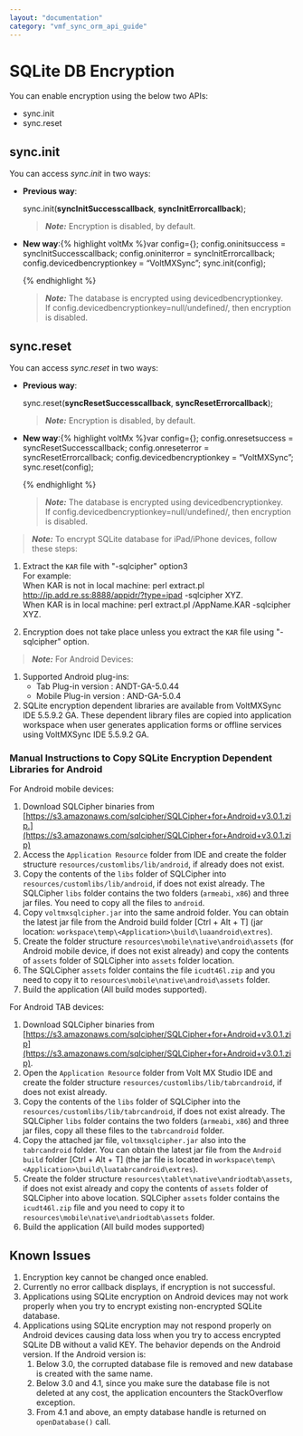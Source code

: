 ```yaml
---
layout: "documentation"
category: "vmf_sync_orm_api_guide"
---
```

                           

SQLite DB Encryption
====================

You can enable encryption using the below two APIs:

*   sync.init
*   sync.reset

sync.init
---------

You can access _sync.init_ in two ways:

*   **Previous way**:
    
    sync.init(**syncInitSuccesscallback**, **syncInitErrorcallback**);
    
    > **_Note:_** Encryption is disabled, by default.
    
*   **New way**:{% highlight voltMx %}var config={};
    config.oninitsuccess = syncInitSuccesscallback;
    config.oniniterror = syncInitErrorcallback;
    config.devicedbencryptionkey = “VoltMXSync”;
    sync.init(config);
    
    {% endhighlight %}
    
    > **_Note:_** The database is encrypted using devicedbencryptionkey.  
    If config.devicedbencryptionkey=null/undefined/<Empty String>, then encryption is disabled.
    

sync.reset
----------

You can access _sync.reset_ in two ways:

*   **Previous way**:
    
    sync.reset(**syncResetSuccesscallback**, **syncResetErrorcallback**);
    
    > **_Note:_** Encryption is disabled, by default.
    
*   **New way**:{% highlight voltMx %}var config={};
    config.onresetsuccess = syncResetSuccesscallback;
    config.onreseterror = syncResetErrorcallback;
    config.devicedbencryptionkey = “VoltMXSync”;
    sync.reset(config);
    
    {% endhighlight %}
    
    > **_Note:_** The database is encrypted using devicedbencryptionkey.  
    If config.devicedbencryptionkey=null/undefined/<Empty String>, then encryption is disabled.
    

> **_Note:_** To encrypt SQLite database for iPad/iPhone devices, follow these steps:

1.  Extract the `KAR` file with "-sqlcipher" option3  
    For example:  
    When KAR is not in local machine: perl extract.pl http://ip.add.re.ss:8888/appidr/?type=ipad -sqlcipher XYZ.  
    When KAR is in local machine: perl extract.pl <KAR file location>/AppName.KAR -sqlcipher XYZ.  
    
2.  Encryption does not take place unless you extract the `KAR` file using "-sqlcipher" option.

> **_Note:_** For Android Devices:

1.  Supported Android plug-ins:
    *   Tab Plug-in version : ANDT-GA-5.0.44
    *   Mobile Plug-in version : AND-GA-5.0.4
2.  SQLite encryption dependent libraries are available from VoltMXSync IDE 5.5.9.2 GA. These dependent library files are copied into application workspace when user generates application forms or offline services using VoltMXSync IDE 5.5.9.2 GA.

### **Manual Instructions to Copy SQLite Encryption Dependent Libraries for Android**

For Android mobile devices:

1.  Download SQLCipher binaries from [https://s3.amazonaws.com/sqlcipher/SQLCipher+for+Android+v3.0.1.zip.](https://s3.amazonaws.com/sqlcipher/SQLCipher+for+Android+v3.0.1.zip)
2.  Access the `Application Resource` folder from IDE and create the folder structure `resources/customlibs/lib/android`, if already does not exist.
3.  Copy the contents of the `libs` folder of SQLCipher into `resources/customlibs/lib/android`, if does not exist already. The SQLCipher `libs` folder contains the two folders (`armeabi`, `x86`) and three jar files. You need to copy all the files to `android`.
4.  Copy `voltmxsqlcipher.jar` into the same android folder. You can obtain the latest jar file from the Android build folder \[Ctrl + Alt + T\] (jar location: `workspace\temp\<Application>\build\luaandroid\extres`).
5.  Create the folder structure `resources\mobile\native\android\assets` (for Android mobile device, if does not exist already) and copy the contents of `assets` folder of SQLCipher into `assets` folder location.
6.  The SQLCipher `assets` folder contains the file `icudt46l.zip` and you need to copy it to `resources\mobile\native\android\assets` folder.
7.  Build the application (All build modes supported).

For Android TAB devices:

1.  Download SQLCipher binaries from [https://s3.amazonaws.com/sqlcipher/SQLCipher+for+Android+v3.0.1.zip](https://s3.amazonaws.com/sqlcipher/SQLCipher+for+Android+v3.0.1.zip).
2.  Open the `Application Resource` folder from Volt MX Studio IDE and create the folder structure `resources/customlibs/lib/tabrcandroid`, if does not exist already.
3.  Copy the contents of the `libs` folder of SQLCipher into the `resources/customlibs/lib/tabrcandroid`, if does not exist already. The SQLCipher `libs` folder contains the two folders (`armeabi`, `x86`) and three jar files, copy all these files to the `tabrcandroid` folder.
4.  Copy the attached jar file, `voltmxsqlcipher.jar` also into the `tabrcandroid` folder. You can obtain the latest jar file from the `Android build` folder \[Ctrl + Alt + T\] (the jar file is located in `workspace\temp\<Application>\build\luatabrcandroid\extres`).
5.  Create the folder structure `resources\tablet\native\andriodtab\assets`, if does not exist already and copy the contents of `assets` folder of SQLCipher into above location. SQLCipher `assets` folder contains the `icudt46l.zip` file and you need to copy it to `resources\mobile\native\andriodtab\assets` folder.
6.  Build the application (All build modes supported)

Known Issues
------------

1.  Encryption key cannot be changed once enabled.
2.  Currently no error callback displays, if encryption is not successful.
3.  Applications using SQLite encryption on Android devices may not work properly when you try to encrypt existing non-encrypted SQLite database.
4.  Applications using SQLite encryption may not respond properly on Android devices causing data loss when you try to access encrypted SQLite DB without a valid KEY. The behavior depends on the Android version. If the Android version is:
    1.  Below 3.0, the corrupted database file is removed and new database is created with the same name.
    2.  Below 3.0 and 4.1, since you make sure the database file is not deleted at any cost, the application encounters the StackOverflow exception.
    3.  From 4.1 and above, an empty database handle is returned on `openDatabase()` call.
